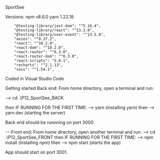 SportSee

Versions:
npm v8.6.0
yarn 1.22.18

    	"@testing-library/jest-dom": "^5.16.4",
    	"@testing-library/react": "^13.3.0",
    	"@testing-library/user-event": "^13.5.0",
    	"axios": "^0.27.2",
    	"react": "^18.2.0",
    	"react-dom": "^18.2.0",
    	"react-router": "^6.3.0",
    	"react-router-dom": "^6.3.0",
    	"react-scripts": "5.0.1",
    	"recharts": "^2.1.13",
    	"sass": "^1.54.1",

Coded in Visual Studio Code

Getting started
Back end:
From home directory, open a terminal and run:

--> cd .\P12_SportSee_BACK

then
IF RUNNING FOR THE FIRST TIME:
--> yarn (installing yarn)
then
--> yarn dev (starting the server)

Back end should be runnning on port 3000

---Front end:
From home directory, open another terminal and run:
--> cd .\P12_SportSee_FRONT
then
IF RUNNING FOR THE FIRST TIME:
--> npm install (installing npm)
then
--> npm start (starts the app)

App should start on port 3001.

